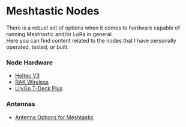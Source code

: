 # Meshtastic Nodes

There is a robust set of options when it comes to hardware capable of running Meshtastic and/or LoRa in general. </br>
Here you can find content related to the nodes that I have personally operated, tested, or built. </br>

### Node Hardware

- [Heltec V3](https://github.com/anthonymcwhite/Devious-Designs-HHL/tree/main/Hardware-General/Meshtastic/Nodes/HeltecV3)
- [RAK Wireless](https://github.com/anthonymcwhite/Devious-Designs-HHL/tree/main/Hardware-General/Meshtastic/Nodes/RAK_Wireless)
- [LilyGo T-Deck Plus](https://github.com/anthonymcwhite/Devious-Designs-HHL/tree/main/Hardware-General/Meshtastic/Nodes/LilyGo_T-Deck_Plus)

### Antennas

- [Antenna Options for Meshtastic](https://github.com/anthonymcwhite/Devious-Designs-HHL/tree/main/Hardware-General/Meshtastic/Antenna_Options)
